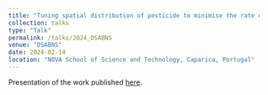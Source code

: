 ```yaml
---
title: "Tuning spatial distribution of pesticide to minimise the rate of resistance emergence"
collection: talks
type: "Talk"
permalink: /talks/2024_DSABNS
venue: "DSABNS"
date: 2024-02-14
location: "NOVA School of Science and Technology, Caparica, Portugal"
---
```


Presentation of the work published [here](https://doi.org/10.1101/2024.10.23.619847).
